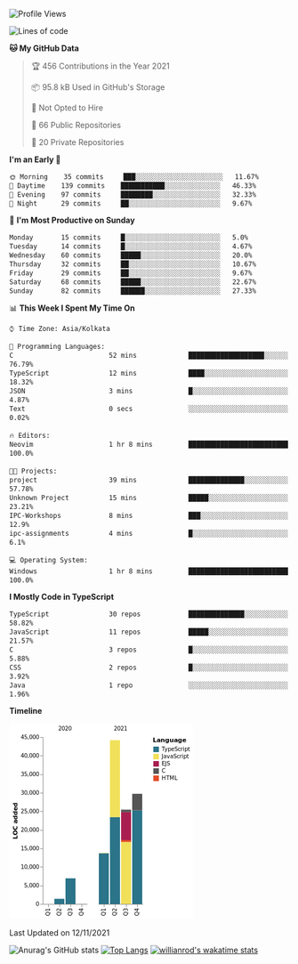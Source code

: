 <!--START_SECTION:waka-->
![Profile Views](http://img.shields.io/badge/Profile%20Views-4-blue)

![Lines of code](https://img.shields.io/badge/From%20Hello%20World%20I%27ve%20Written-121469%20lines%20of%20code-blue)

**🐱 My GitHub Data** 

> 🏆 456 Contributions in the Year 2021
 > 
> 📦 95.8 kB Used in GitHub's Storage 
 > 
> 🚫 Not Opted to Hire
 > 
> 📜 66 Public Repositories 
 > 
> 🔑 20 Private Repositories  
 > 
**I'm an Early 🐤** 

```text
🌞 Morning    35 commits     ███░░░░░░░░░░░░░░░░░░░░░░   11.67% 
🌆 Daytime    139 commits    ███████████░░░░░░░░░░░░░░   46.33% 
🌃 Evening    97 commits     ████████░░░░░░░░░░░░░░░░░   32.33% 
🌙 Night      29 commits     ██░░░░░░░░░░░░░░░░░░░░░░░   9.67%

```
📅 **I'm Most Productive on Sunday** 

```text
Monday       15 commits     █░░░░░░░░░░░░░░░░░░░░░░░░   5.0% 
Tuesday      14 commits     █░░░░░░░░░░░░░░░░░░░░░░░░   4.67% 
Wednesday    60 commits     █████░░░░░░░░░░░░░░░░░░░░   20.0% 
Thursday     32 commits     ██░░░░░░░░░░░░░░░░░░░░░░░   10.67% 
Friday       29 commits     ██░░░░░░░░░░░░░░░░░░░░░░░   9.67% 
Saturday     68 commits     █████░░░░░░░░░░░░░░░░░░░░   22.67% 
Sunday       82 commits     ██████░░░░░░░░░░░░░░░░░░░   27.33%

```


📊 **This Week I Spent My Time On** 

```text
⌚︎ Time Zone: Asia/Kolkata

💬 Programming Languages: 
C                        52 mins             ███████████████████░░░░░░   76.79% 
TypeScript               12 mins             ████░░░░░░░░░░░░░░░░░░░░░   18.32% 
JSON                     3 mins              █░░░░░░░░░░░░░░░░░░░░░░░░   4.87% 
Text                     0 secs              ░░░░░░░░░░░░░░░░░░░░░░░░░   0.02%

🔥 Editors: 
Neovim                   1 hr 8 mins         █████████████████████████   100.0%

🐱‍💻 Projects: 
project                  39 mins             ██████████████░░░░░░░░░░░   57.78% 
Unknown Project          15 mins             █████░░░░░░░░░░░░░░░░░░░░   23.21% 
IPC-Workshops            8 mins              ███░░░░░░░░░░░░░░░░░░░░░░   12.9% 
ipc-assignments          4 mins              █░░░░░░░░░░░░░░░░░░░░░░░░   6.1%

💻 Operating System: 
Windows                  1 hr 8 mins         █████████████████████████   100.0%

```

**I Mostly Code in TypeScript** 

```text
TypeScript               30 repos            ██████████████░░░░░░░░░░░   58.82% 
JavaScript               11 repos            █████░░░░░░░░░░░░░░░░░░░░   21.57% 
C                        3 repos             █░░░░░░░░░░░░░░░░░░░░░░░░   5.88% 
CSS                      2 repos             █░░░░░░░░░░░░░░░░░░░░░░░░   3.92% 
Java                     1 repo              ░░░░░░░░░░░░░░░░░░░░░░░░░   1.96%

```


**Timeline**

![Chart not found](https://raw.githubusercontent.com/wise-introvert/wise-introvert/master/charts/bar_graph.png) 


 Last Updated on 12/11/2021
<!--END_SECTION:waka-->

![Anurag's GitHub stats](https://github-readme-stats.vercel.app/api?username=wise-introvert&count_private=true&show_icons=true)
[![Top Langs](https://github-readme-stats.vercel.app/api/top-langs/?username=wise-introvert&langs_count=10)](https://github.com/anuraghazra/github-readme-stats)
[![willianrod's wakatime stats](https://github-readme-stats.vercel.app/api/wakatime?username=wiseintrovert)](https://github.com/anuraghazra/github-readme-stats)
